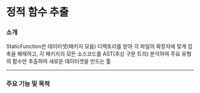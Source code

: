 # 정적 함수 추출 

### 소개
StaticFunction은 데이터셋(패키지 모음) 디렉토리를 받아 각 파일의 확장자에 맞게 압축을 해제하고, 각 패키지의 모든 소스코드를 AST(추상 구문 트리) 분석하여 주요 유형의 함수만 추출하여 새로운 데이터셋을 만드는 툴

---
### 주요 기능 및 목적
